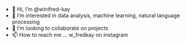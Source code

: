 - 👋 Hi, I’m @winifred-kay
- 👀 I’m interested in data analysis, machine learning, natural language processing
- 💞️ I’m looking to collaborate on projects
- 📫 How to reach me ... w_fredkay on instagram


